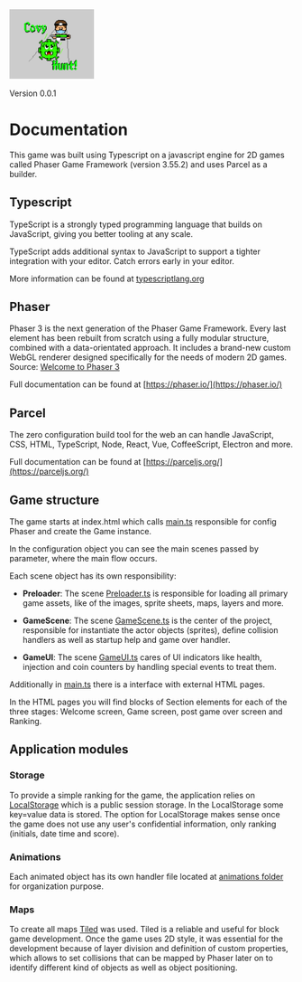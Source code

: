 
<img src="../dist/images/logo.png" alt="logo" width="150"/>

Version 0.0.1

# Documentation

This game was built using Typescript on a javascript engine for 2D games called Phaser Game Framework  (version 3.55.2) and uses Parcel as a builder.

## Typescript

TypeScript is a strongly typed programming language that builds on JavaScript, giving you better tooling at any scale.

TypeScript adds additional syntax to JavaScript to support a tighter integration with your editor. Catch errors early in your editor.

More information can be found at [typescriptlang.org](https://www.typescriptlang.org/)

## Phaser

Phaser 3 is the next generation of the Phaser Game Framework. Every last element has been rebuilt from scratch using a fully modular structure, combined with a data-orientated approach. It includes a brand-new custom WebGL renderer designed specifically for the needs of modern 2D games. 
Source: [Welcome to Phaser 3](https://phaser.io/phaser3)

Full documentation can be found at [https://phaser.io/](https://phaser.io/)

## Parcel

The zero configuration build tool for the web an can handle JavaScript, CSS, HTML, TypeScript, Node, React, Vue, CoffeeScript, Electron and more.

Full documentation can be found at [https://parceljs.org/](https://parceljs.org/)


## Game structure

The game starts at index.html which calls [main.ts](../src/main.ts) responsible for config Phaser and create the Game instance.

In the configuration object you can see the main scenes passed by parameter, where the main flow occurs.

Each scene object has its own responsibility:

* **Preloader**: The scene [Preloader.ts](../src/scenes/Preloader.ts) is responsible for loading all primary game assets, like of the images, sprite sheets, maps, layers and more.

* **GameScene**: The scene [GameScene.ts](../src/scenes/GameScene.ts) is the center of the project, responsible for instantiate the actor objects (sprites), define collision handlers as well as startup help and game over handler.

* **GameUI**: The scene [GameUI.ts](../src/scenes/GameUI.ts) cares of UI indicators like health, injection and coin counters by handling special events to treat them.
 
Additionally in [main.ts](../src/main.ts) there is a interface with external HTML pages.
 
In the HTML pages you will find blocks of Section elements for each of the three stages: Welcome screen, Game screen, post game over screen and Ranking. 

## Application modules
 
### Storage 

To provide a simple ranking for the game, the application relies on [LocalStorage](https://developer.mozilla.org/en/docs/Web/API/Window/localStorage) which is a public session storage. In the LocalStorage some key=value data is stored. The option for LocalStorage makes sense once the game does not use any user's confidential information, only ranking (initials, date time and score). 

### Animations 

Each animated object has its own handler file located at [animations folder](../src/animations) for organization purpose.

### Maps

To create all maps [Tiled](https://www.mapeditor.org/) was used. Tiled is a reliable and useful for block game development. Once the game uses 2D style, it was essential for the development because of layer division and definition of custom properties, which allows to set collisions that can be mapped by Phaser later on to identify different kind of objects as well as object positioning.
        

